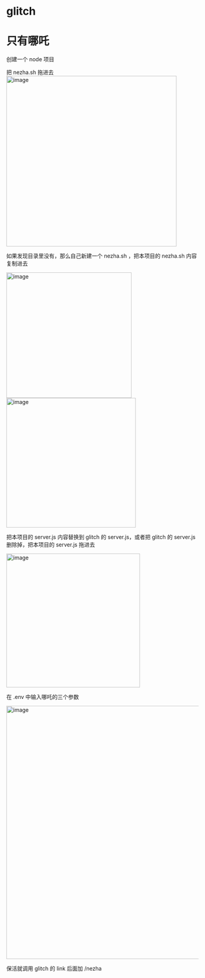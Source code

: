 # glitch

# 只有哪吒

创建一个 node 项目

把 nezha.sh 拖进去
<img width="446" alt="image" src="https://github.com/hello20030909/glitch/assets/130833649/210585ec-c9c0-4b5e-b45c-0a7c74234a5f">

如果发现目录里没有，那么自己新建一个 nezha.sh ，把本项目的 nezha.sh 内容复制进去

<img width="328" alt="image" src="https://github.com/hello20030909/glitch/assets/130833649/d3c63936-e509-4b2d-b0b8-674dce15306b">

<img width="339" alt="image" src="https://github.com/hello20030909/glitch/assets/130833649/e8309365-f7bf-48d4-88eb-6d7970f7cc96">

把本项目的 server.js 内容替换到 glitch 的 server.js，或者把 glitch 的 server.js 删除掉，把本项目的 server.js 拖进去

<img width="350" alt="image" src="https://github.com/hello20030909/glitch/assets/130833649/7a0c4054-1b95-45fd-9380-0da8f805b854">

在 .env 中输入哪吒的三个参数

<img width="662" alt="image" src="https://github.com/hello20030909/glitch/assets/130833649/4018d6e8-9f87-43ed-9493-4c7cd42bdcf1">


保活就调用 glitch 的 link 后面加 /nezha

